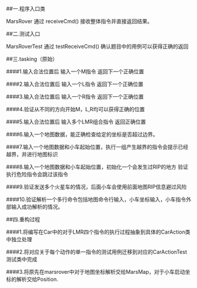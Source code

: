 ##一.程序入口类

MarsRover 通过 receiveCmd() 接收整体指令并直接返回结果。

##二.测试入口

MarsRoverTest 通过 testReceiveCmd() 确认题目中的用例可以获得正确的返回



##三.tasking（原始）

####1.输入合法位置后 输入一个M指令 返回下一个正确位置

####2.输入合法位置后 输入一个L指令 返回下一个正确位置

####3.输入合法位置后 输入一个R指令 返回下一个正确位置

####4.验证从不同的方向开始M，L,R均可以获得正确的位置

####5.输入合法位置后 输入多个LMR组合指令 返回正确位置

####6.输入一个地图数据，能正确检查给定的坐标是否超过边界。

####7.输入一个地图数据和小车起始位置，执行一组产生越界的指令会提示已经越界，并进行地图标识

####8.输入一个地图数据和小车起始位置，初始化一个会发生过RIP的地方 验证执行危险指令会跳过该指令

####9.验证发送多个火星车的情况，后面小车会使用前面地图RIP信息避过风险

####10.验证解析一个多行命令包括地图命令行输入，小车坐标输入，小车指令外部输入成功解析的情况。



##四.重构过程

####1.将编写在Car中的对于LMR四个指令的执行过程抽象到具体的CarAction类中独立处理

####2.将对应关于每个动作的单一指令的测试用例迁移到对应的CarActionTest测试类中完成

####3.将原先在marsrover中对于地图坐标解析交给MarsMap，对于小车启动坐标的解析交给Position.

